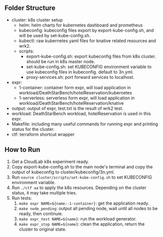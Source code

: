 
## Folder Structure

- cluster: k8s cluster setup
  - helm: helm charts for kubernetes dashboard and prometheus
  - kubeconfig: kubeconfig files export by export-kube-config.sh, and will be used by set-kube-config.sh.
  - kubectl: raw kubernetes yaml files for knative related resources and wrk2.
  - scripts:
    - export-kube-config.sh: export kubeconfig files from k8s cluster. should be run in k8s master node.
    - set-kube-config.sh: set KUBECONFIG environment variable to use kubeconfig files in kubeconfig. default to 3n.yml.
    - proxy-services.sh: port forward services to localhost.
- expr:
  - 1-container: container form expr, will load application in workload/DeathStarBench/hotelReservation/kubernetes
  - 1-serverless: serverless form expr, will load application in workload/DeathStarBench/hotelReservation/knative
- output: output of expr, test.txt is the result of wrk2 test.
- workload: DeathStarBench workload, hotelReservation is used in this expr.
- Makefile: including many useful commands for running expr and printing status for the cluster.
- ctf: terraform shortcut wrapper

## How to Run

1. Get a CloudLab k8s experiment ready.
2. Copy export-kube-config.sh to the main node's terminal and copy the output of kubeconfig to cluster/kubeconfig/3n.yml.
3. Run `source cluster/scripts/set-kube-config.sh` to set KUBECONFIG environment variable.
4. Run `./ctf aa` to apply the k8s resources. Depending on the cluster status, it may take multiple tries.
5. Run tests:
   1. `make expr NAME=${name:-1-container}`: get the application ready.
   2. `make node_pending`: output all pending node, wait until all nodes to be ready, then continuie.
   3. `make expr_test NAME=${name}`: run the workload generator.
   4. `make expr_stop NAME=${name}`: clean the application, return the cluster to original state.